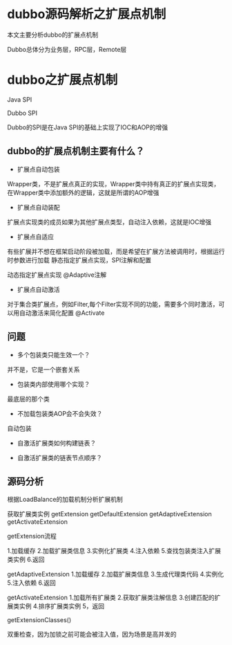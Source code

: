 # dubbo源码解析之扩展点机制


本文主要分析dubbo的扩展点机制

<!--more-->

Dubbo总体分为业务层，RPC层，Remote层

# dubbo之扩展点机制

Java SPI

Dubbo SPI

Dubbo的SPI是在Java SPI的基础上实现了IOC和AOP的增强





## dubbo的扩展点机制主要有什么？

- 扩展点自动包装

Wrapper类，不是扩展点真正的实现，Wrapper类中持有真正的扩展点实现类，在Wrapper类中添加额外的逻辑，这就是所谓的AOP增强

- 扩展点自动装配

扩展点实现类的成员如果为其他扩展点类型，自动注入依赖，这就是IOC增强

- 扩展点自适应

有些扩展并不想在框架启动阶段被加载，而是希望在扩展方法被调用时，根据运行时参数进行加载
静态指定扩展点实现，SPI注解和配置

动态指定扩展点实现
@Adaptive注解

- 扩展点自动激活

对于集合类扩展点，例如Filter,每个Filter实现不同的功能，需要多个同时激活，可以用自动激活来简化配置
@Activate

## 问题

- 多个包装类只能生效一个？

并不是，它是一个嵌套关系

- 包装类内部使用哪个实现？

最底层的那个类

- 不加载包装类AOP会不会失效？

自动包装

- 自激活扩展类如何构建链表？

- 自激活扩展类的链表节点顺序？

## 源码分析

根据LoadBalance的加载机制分析扩展机制

获取扩展类实例
getExtension
getDefaultExtension
getAdaptiveExtension
getActivateExtension

getExtension流程

1.加载缓存
2.加载扩展类信息
3.实例化扩展类
4.注入依赖
5.查找包装类注入扩展类实例
6.返回

getAdaptiveExtension
1.加载缓存
2.加载扩展类信息
3.生成代理类代码
4.实例化
5.注入依赖
6.返回

getActivateExtension
1.加载所有扩展类
2.获取扩展类注解信息
3.创建匹配的扩展类实例
4.排序扩展类实例
5，返回

getExtensionClasses()

双重检查，因为加锁之前可能会被注入值，因为场景是高并发的


